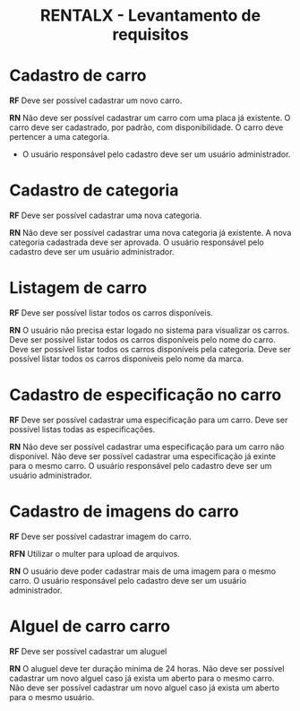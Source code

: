 <h1 align="center">
 RENTALX - Levantamento de requisitos
</h1>

# Cadastro de carro
**RF** 
Deve ser possível cadastrar um novo carro.

**RN**
Não deve ser possível cadastrar um carro com uma placa já existente.
O carro deve ser cadastrado, por padrão, com disponibilidade.
O carro deve pertencer a uma categoria.
* O usuário responsável pelo cadastro deve ser um usuário administrador.

##

# Cadastro de categoria
**RF** 
Deve ser possível cadastrar uma nova categoria.

**RN**
Não deve ser possível cadastrar uma nova categoria já existente.
A nova categoria cadastrada deve ser aprovada.
O usuário responsável pelo cadastro deve ser um usuário administrador.

##

# Listagem de carro
**RF** 
Deve ser possível listar todos os carros disponíveis.

**RN**
O usuário não precisa estar logado no sistema para visualizar os carros.
Deve ser possível listar todos os carros disponíveis pelo nome do carro.
Deve ser possível listar todos os carros disponíveis pela categoria.
Deve ser possível listar todos os carros disponíveis pelo nome da marca.

##

# Cadastro de especificação no carro
**RF** 
Deve ser possível cadastrar uma especificação para um carro.
Deve ser possível listas todas as especificações.

**RN**
Não deve ser possível cadastrar uma especificação para um carro não disponível.
Não deve ser possível cadastrar uma especificação já exinte para o mesmo carro.
O usuário responsável pelo cadastro deve ser um usuário administrador.

##

# Cadastro de imagens do carro
**RF** 
Deve ser possível cadastrar imagem do carro.

**RFN**
Utilizar o multer para upload de arquivos.

**RN**
O usuário deve poder cadastrar mais de uma imagem para o mesmo carro.
O usuário responsável pelo cadastro deve ser um usuário administrador.

##

# Alguel de carro carro
**RF** 
Deve ser possível cadastrar um aluguel

**RN**
O aluguel deve ter duração mínima de 24 horas.
Não deve ser possível cadastrar um novo alguel caso já exista um aberto para o mesmo carro.
Não deve ser possível cadastrar um novo alguel caso já exista um aberto para o mesmo usuário.